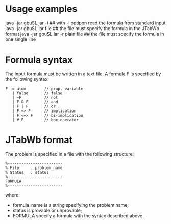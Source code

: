# Usage examples

java -jar gbuSL.jar -i              ## with -i optipon read the formula from standard input
java -jar gbuSL.jar  file           ## the file must specify the formula in the JTabWb format
java -jar gbuSL.jar  -r plain file  ## the file must specify the formula in one single line



# Formula syntax

The input formula must be written in a text file. A formula F is specified by the following syntax:

```
F := atom        // prop. variable
   | false       // false
   | ~F          // not 
   | F & F       // and
   | F | F       // or
   | F => F      // implication
   | F <=> F     // bi-implication
   | # F         // box operator
```

# JTabWb format

The problem is specified in a file with the following structure:

```
%------------------------
% File     : problem_name
% Status   : status
%------------------------
FORMULA
%------------------------
```

where:
- formula_name is a string specifying the problem name;
- status is provable or unprovable;
- FORMULA specify a formula with the syntax described above.